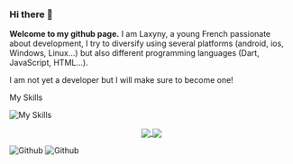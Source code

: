 ### Hi there 👋

**Welcome to my github page.**
I am Laxyny, a young French passionate about development, I try to diversify using several platforms (android, ios, Windows, Linux...) but also different programming languages (Dart, JavaScript, HTML...).

I am not yet a developer but I will make sure to become one!


My Skills

![My Skills](https://skillicons.dev/icons?i=html,css,js,py,dart,flutter)


<p align='center'>
  <a href= "https://europizzalgm.fr">
    <img align="center" src ="https://skillicons.dev/icons?i=wordpress" />
  </a>
  <a href= "https://www.linkedin.com/in/kg04/">
    <img align="center" src ="https://skillicons.dev/icons?i=linkedin" />
  </a> 
</p>



![Github](https://github-readme-stats.vercel.app/api?username=laxyny&theme=calm_pink&show_icons=true)
![Github](https://github-readme-stats.vercel.app/api/top-langs/?username=laxyny&layout=compact)
